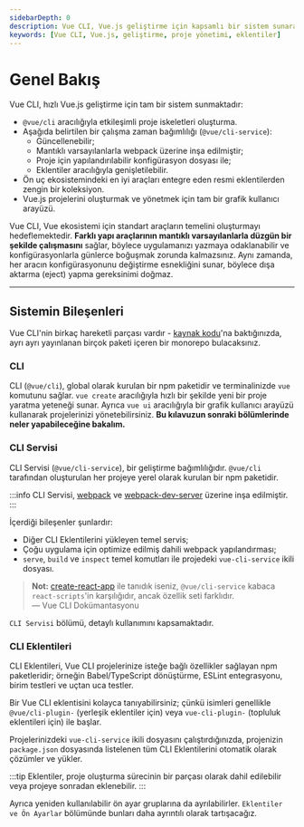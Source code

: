 ```yaml
---
sidebarDepth: 0
description: Vue CLI, Vue.js geliştirme için kapsamlı bir sistem sunarak hızlı proje oluşturma ve yönetim imkanı sağlar. Bu içerik, Vue CLI bileşenlerini ve eklentilerini ayrıntılı bir şekilde incelemektedir.
keywords: [Vue CLI, Vue.js, geliştirme, proje yönetimi, eklentiler]
---
```


# Genel Bakış

Vue CLI, hızlı Vue.js geliştirme için tam bir sistem sunmaktadır:

- `@vue/cli` aracılığıyla etkileşimli proje iskeletleri oluşturma.
- Aşağıda belirtilen bir çalışma zaman bağımlılığı (`@vue/cli-service`):
  - Güncellenebilir;
  - Mantıklı varsayılanlarla webpack üzerine inşa edilmiştir;
  - Proje için yapılandırılabilir konfigürasyon dosyası ile;
  - Eklentiler aracılığıyla genişletilebilir.
- Ön uç ekosistemindeki en iyi araçları entegre eden resmi eklentilerden zengin bir koleksiyon.
- Vue.js projelerini oluşturmak ve yönetmek için tam bir grafik kullanıcı arayüzü.

Vue CLI, Vue ekosistemi için standart araçların temelini oluşturmayı hedeflemektedir. **Farklı yapı araçlarının mantıklı varsayılanlarla düzgün bir şekilde çalışmasını** sağlar, böylece uygulamanızı yazmaya odaklanabilir ve konfigürasyonlarla günlerce boğuşmak zorunda kalmazsınız. Aynı zamanda, her aracın konfigürasyonunu değiştirme esnekliğini sunar, böylece dışa aktarma (eject) yapma gereksinimi doğmaz.

---

## Sistemin Bileşenleri

Vue CLI'nin birkaç hareketli parçası vardır - [kaynak kodu](https://github.com/vuejs/vue-cli/tree/dev/packages/%40vue)'na baktığınızda, ayrı ayrı yayınlanan birçok paketi içeren bir monorepo bulacaksınız.

### CLI

CLI (`@vue/cli`), global olarak kurulan bir npm paketidir ve terminalinizde `vue` komutunu sağlar. `vue create` aracılığıyla hızlı bir şekilde yeni bir proje yaratma yeteneği sunar. Ayrıca `vue ui` aracılığıyla bir grafik kullanıcı arayüzü kullanarak projelerinizi yönetebilirsiniz. **Bu kılavuzun sonraki bölümlerinde neler yapabileceğine bakalım.**

### CLI Servisi

CLI Servisi (`@vue/cli-service`), bir geliştirme bağımlılığıdır. `@vue/cli` tarafından oluşturulan her projeye yerel olarak kurulan bir npm paketidir.

:::info
CLI Servisi, [webpack](http://webpack.js.org/) ve [webpack-dev-server](https://github.com/webpack/webpack-dev-server) üzerine inşa edilmiştir.
:::

İçerdiği bileşenler şunlardır:

- Diğer CLI Eklentilerini yükleyen temel servis;
- Çoğu uygulama için optimize edilmiş dahili webpack yapılandırması;
- `serve`, `build` ve `inspect` temel komutları ile projedeki `vue-cli-service` ikili dosyası.

> **Not:** [create-react-app](https://github.com/facebookincubator/create-react-app) ile tanıdık iseniz, `@vue/cli-service` kabaca `react-scripts`'in karşılığıdır, ancak özellik seti farklıdır.  
> — Vue CLI Dokümantasyonu

`CLI Servisi` bölümü, detaylı kullanımını kapsamaktadır.

### CLI Eklentileri

CLI Eklentileri, Vue CLI projelerinize isteğe bağlı özellikler sağlayan npm paketleridir; örneğin Babel/TypeScript dönüştürme, ESLint entegrasyonu, birim testleri ve uçtan uca testler. 

Bir Vue CLI eklentisini kolayca tanıyabilirsiniz; çünkü isimleri genellikle `@vue/cli-plugin-` (yerleşik eklentiler için) veya `vue-cli-plugin-` (topluluk eklentileri için) ile başlar.

Projelerinizdeki `vue-cli-service` ikili dosyasını çalıştırdığınızda, projenizin `package.json` dosyasında listelenen tüm CLI Eklentilerini otomatik olarak çözümler ve yükler.

:::tip
Eklentiler, proje oluşturma sürecinin bir parçası olarak dahil edilebilir veya projeye sonradan eklenebilir.
:::

Ayrıca yeniden kullanılabilir ön ayar gruplarına da ayrılabilirler. `Eklentiler ve Ön Ayarlar` bölümünde bunları daha ayrıntılı olarak tartışacağız.